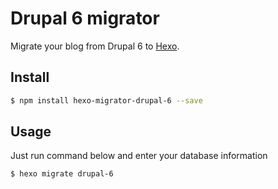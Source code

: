 # Drupal 6 migrator

Migrate your blog from Drupal 6 to [Hexo].

## Install

``` bash
$ npm install hexo-migrator-drupal-6 --save
```

## Usage

Just run command below and enter your database information

``` bash
$ hexo migrate drupal-6
```

[Hexo]: http://hexo.io
